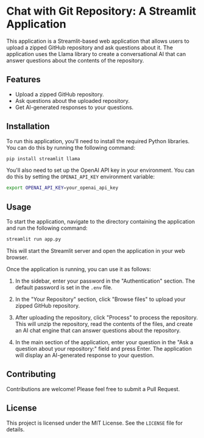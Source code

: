 # Chat with Git Repository: A Streamlit Application

This application is a Streamlit-based web application that allows users to upload a zipped GitHub repository and ask questions about it. The application uses the Llama library to create a conversational AI that can answer questions about the contents of the repository.

## Features

- Upload a zipped GitHub repository.
- Ask questions about the uploaded repository.
- Get AI-generated responses to your questions.

## Installation

To run this application, you'll need to install the required Python libraries. You can do this by running the following command:

```bash
pip install streamlit llama
```

You'll also need to set up the OpenAI API key in your environment. You can do this by setting the `OPENAI_API_KEY` environment variable:

```bash
export OPENAI_API_KEY=your_openai_api_key
```

## Usage

To start the application, navigate to the directory containing the application and run the following command:

```bash
streamlit run app.py
```

This will start the Streamlit server and open the application in your web browser.

Once the application is running, you can use it as follows:

1. In the sidebar, enter your password in the "Authentication" section. The default password is set in the `.env` file.

2. In the "Your Repository" section, click "Browse files" to upload your zipped GitHub repository.

3. After uploading the repository, click "Process" to process the repository. This will unzip the repository, read the contents of the files, and create an AI chat engine that can answer questions about the repository.

4. In the main section of the application, enter your question in the "Ask a question about your repository:" field and press Enter. The application will display an AI-generated response to your question.

## Contributing

Contributions are welcome! Please feel free to submit a Pull Request.

## License

This project is licensed under the MIT License. See the `LICENSE` file for details.